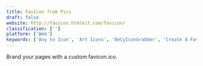```yaml
---
title: FavIcon from Pics
draft: false 
website: http://favicon.htmlkit.com/favicon/
classification: ['']
platform: ['Web']
keywords: ['Any to Icon', 'Art Icons', 'BeCyIconGrabber', 'Create A Favicon', 'Favicon.cc', 'FaviconShop', 'Gconvert', 'GenFavicon', 'IcoFX', 'Icon Generator', 'Icon Slate', 'IconLover', 'IconViewer', 'IconWorkshop', 'JDraw', 'RealWorld Icon Editor', 'Thumbico', 'faviconit']
---
```

Brand your pages with a custom favicon.ico.